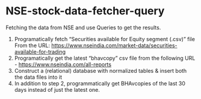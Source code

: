 # NSE-stock-data-fetcher-query
Fetching the data from NSE and use Queries to get the results.
1. Programatically fetch “Securities available for Equity segment (.csv)” file From the URL: https://www.nseindia.com/market-data/securities-available-for-trading
2. Programatically get the latest “bhavcopy” csv file from the following URL - https://www.nseindia.com/all-reports
3. Construct a (relational) database with normalized tables & insert both the data files into it
4. In addition to step 2, programmatically get BHAvcopies of the last 30 days instead of just the latest one.
